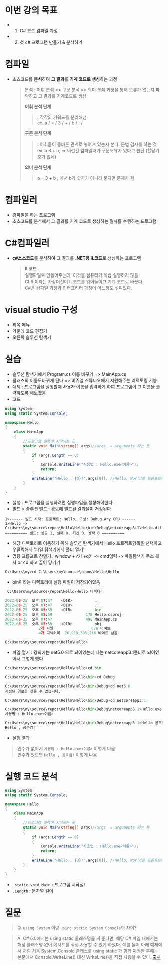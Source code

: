 # 이번 강의 목표
- 1. C# 코드 컴파일 과정
- 2. 첫 c# 프로그램 만들기 & 분석하기
  
# 컴파일
- 소스코드를 **분석**하여 **그 결과**를 **기계 코드로 생성**하는 과정
  > 분석 : 어휘 분석 => 구문 분석 => 의미 분석 과정을 통해 오류가 없는지 파악하고 그 결과를 기계코드로 생성  
  > 
  > **어휘 분석 단계**
  >>: 각각의 키워드를 분리해냄  
  >> ex. a / = / 3 / + / b / ; /  
  > 
  > **구문 분석 단계** 
  >>: 어휘들이 올바른 관계로 놓여져 있는지 본다. 문법 검사를 하는 것  
  >> ex. a 3 + b; => 이런건 컴파일러가 구문오류가 있다고 판단 (할당기호가 없네)  
  > 
  > **의미 분석 단계**
  >> a = 3 + b ; 에서 b가 숫자가 아니라 문자면 문제가 됨
  
# 컴파일러
- 컴파일을 하는 프로그램
- 소스코드를 분석해서 그 결과를 기계 코드로 생성하는 절차를 수행하는 프로그램

# C#컴파일러
- **c#소스코드**를 분석하여 그 결과를 **.NET용 IL코드**로 생성하는 프로그램
  > **IL코드**   
  > 실행파일로 만들어주는데, 이것을 컴퓨터가 직접 실행하지 않음  
  > CLR 이라는 가상머신이 IL코드를 읽어들이고 기계 코드로 바꾼다  
  > C#은 컴파일 과정과 인터프리터 과정이 어느정도 섞여있다.
  > 

# visual studio 구성
- 위쪽 메뉴
- 가운데 코드 편집기
- 오른쪽 솔루션 탐색기

# 실습
- 솔루션 탐색기에서 Program.cs 이름 바꾸기 => MainApp.cs
- 클래스의 이름도바뀌게 된다 => 비쥬얼 스튜디오에서 지원해주는 리팩토링 기능
- 예제 : 프로그램을 실행할때 사용자 이름을 입력하게 하여 프로그램이 그 이름을 출력하도록 해보겠음
- 코드
```c#
using System;
using static System.Console;

namespace Hello
{
    class MainApp
    {
        //프로그램 실행이 시작되는 곳
        static void Main(string[] args)//args  = arguments 라는 뜻
        {
            if (args.Length == 0)
            {
                Console.WriteLine("사용법 : Hello.exe<이름>");
                return;
            }
            WriteLine("Hello , {0}!",args[0]); //Hello, World를 프롬프트에 출력
        }
    }
}
```
- 실행 : 프로그램을 실행하려면 실행파일을 생성해야한다 
- 빌드 > 솔루션 빌드 : 경로에 빌드된 결과물이 저장된다
```
1>------ 빌드 시작: 프로젝트: Hello, 구성: Debug Any CPU ------
1>Hello -> C:\Users\my\source\repos\Hello\Hello\bin\Debug\netcoreapp3.1\Hello.dll
========== 빌드: 성공 1, 실패 0, 최신 0, 생략 0 ==========
```
- 해당 디렉토리로 이동하기 위해 솔루션 탐색기에서 Hello 프로젝트항목을 선택하고 우클릭해서 '파일 탐색기에서 폴더 열기'
- 명령 프롬프트 창열기 :  window + r키 +q키 -> cmd입력 -> 파일탐색기 주소 복사 or cd 하고 끌어 당기기
```python
C:\Users\my>cd C:\Users\my\source\repos\Hello\Hello
```
- bin이라는 디렉토리에 실행 파일이 저장되어있음 
```python
 C:\Users\my\source\repos\Hello\Hello 디렉터리

2022-06-25  오후 07:47    <DIR>          .
2022-06-25  오후 07:47    <DIR>          ..
2022-06-25  오후 05:59    <DIR>          bin
2022-06-25  오후 05:59               178 Hello.csproj
2022-06-25  오후 07:47               498 MainApp.cs
2022-06-25  오후 05:59    <DIR>          obj
               2개 파일                 676 바이트
               4개 디렉터리  26,919,305,216 바이트 남음

C:\Users\my\source\repos\Hello\Hello>
```
- 파일 열기 : 강의에는 net5.0 으로 되어있는데 나는 netcoreapp3.1폴더로 되어있어서 그렇게 했다
```python
C:\Users\my\source\repos\Hello\Hello>cd bin

C:\Users\my\source\repos\Hello\Hello\bin>cd Debug

C:\Users\my\source\repos\Hello\Hello\bin\Debug>cd net5.0
지정된 경로를 찾을 수 없습니다.

C:\Users\my\source\repos\Hello\Hello\bin\Debug>cd netcoreapp3.1

C:\Users\my\source\repos\Hello\Hello\bin\Debug\netcoreapp3.1>Hello.exe
사용법 : Hello.exe<이름>

C:\Users\my\source\repos\Hello\Hello\bin\Debug\netcoreapp3.1>Hello 꽁주킴
Hello , 꽁주킴!

```
- 실행 결과 
 > 인수가 없어서 ```사용법 : Hello.exe<이름>``` 이렇게 나옴  
 > 인수가 있으면 ```Hello , 꽁주킴!``` 이렇게 나옴
 

# 실행 코드 분석
```C#
using System;
using static System.Console;

namespace Hello
{
    class MainApp
    {
        //프로그램 실행이 시작되는 곳
        static void Main(string[] args)//args  = arguments 라는 뜻
        {
            if (args.Length == 0)
            {
                Console.WriteLine("사용법 : Hello.exe<이름>");
                return;
            }
            WriteLine("Hello , {0}!",args[0]); //Hello, World를 프롬프트에 출력
        }
    }
}
``` 
- ``` static void Main``` : 프로그램 시작점!
- ```.Length``` : 문자열 길이

# 질문
> Q. ```using System``` 이랑 ```using static System.Console```의 차이?

> A. C# 6.0에서는 using static 클래스명을 써 준다면, 해당 C# 파일 내에서는 해당 클래스명 없이 메서드를 직접 사용할 수 있게 하였다. 예를 들어 아래 예제에서 처럼 처음 System.Console 클래스를 using static 과 함께 지정한 후에는 본문에서 Console.WriteLine() 대신 WriteLine()을 직접 사용할 수 있다. [출처](https://www.csharpstudy.com/CS6/CSharp-using-static-member.aspx)
> 
